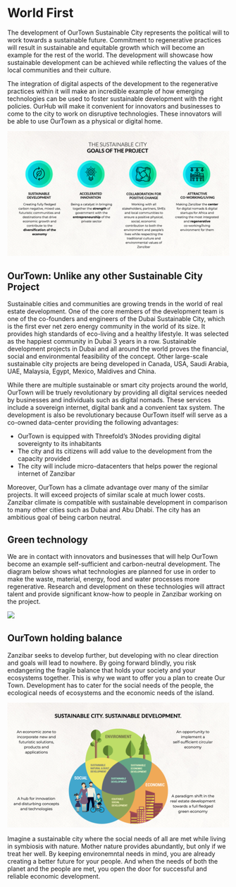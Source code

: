# World First

The development of OurTown Sustainable City represents the political will to work towards a sustainable future. Commitment to regenerative practices will result in sustainable and equitable growth which will become an example for the rest of the world. The development will showcase how sustainable development can be achieved while reflecting the values of the local communities and their culture.

The integration of digital aspects of the development to the regenerative practices within it will make an incredible example of how emerging technologies can be used to foster sustainable development with the right policies. OurHub will make it convenient for innovators and businesses to come to the city to work on disruptive technologies. These innovators will be able to use OurTown as a physical or digital home. 

![](img/goals.png)

## OurTown: Unlike any other Sustainable City Project

 Sustainable cities and communities are growing trends in the world of real estate development. One of the core members of the development team is one of the co-founders and engineers of the Dubai Sustainable City, which is the first ever net zero energy community in the world of its size. It provides high standards of eco-living and a healthy lifestyle. It was selected as the happiest community in Dubai 3 years in a row. Sustainable development projects in Dubai and all around the world proves the financial, social and environmental feasibility of the concept. Other large-scale sustainable city projects are being developed in Canada, USA, Saudi Arabia, UAE, Malaysia, Egypt, Mexico, Maldives and China. 

 While there are multiple sustainable or smart city projects around the world, OurTown will be truely revolutionary by providing all digital services needed by businesses and individuals such as digital nomads. These services include a sovereign internet, digital bank and a convenient tax system. The development is also be revolutionary because OurTown itself will serve as a co-owned data-center providing the following advantages:
- OurTown is equipped with Threefold’s 3Nodes providing digital sovereignty to its inhabitants
- The city and its citizens will add value to the development from the capacity provided
- The city will include micro-datacenters that helps power the regional internet of Zanzibar

​​Moreover, OurTown has a climate advantage over many of the similar projects. It will exceed projects of similar scale at much lower costs. Zanzibar climate is compatible with sustainable development in comparison to many other cities such as Dubai and Abu Dhabi. The city has an ambitious goal of being carbon neutral. 

## Green technology

We are in contact with innovators and businesses that will help OurTown become an example self-sufficient and carbon-neutral development. The diagram below shows what technologies are planned for use in order to make the waste, material, energy, food and water processes more regenerative. Research and development on these technologies will attract talent and provide significant know-how to people in Zanzibar working on the project. 

![](img/sustainableTech.png)

 
## OurTown holding balance 

Zanzibar seeks to develop further, but developing with no clear direction and goals will lead to nowhere. By going forward blindly, you risk endangering the fragile balance that holds your society and your ecosystems together. This is why we want to offer you a plan to create Our Town. Development has to cater for the social needs of the people, the ecological needs of ecosystems and the economic needs of the island. 

![](img/sustainable_dev.png)  

Imagine a sustainable city where the social needs of all are met while living in symbiosis with nature. Mother nature provides abundantly, but only if we treat her well. By keeping environemntal needs in mind, you are already creating a better future for your people. And when the needs of both the planet and the people are met, you open the door for successful and reliable economic development.

